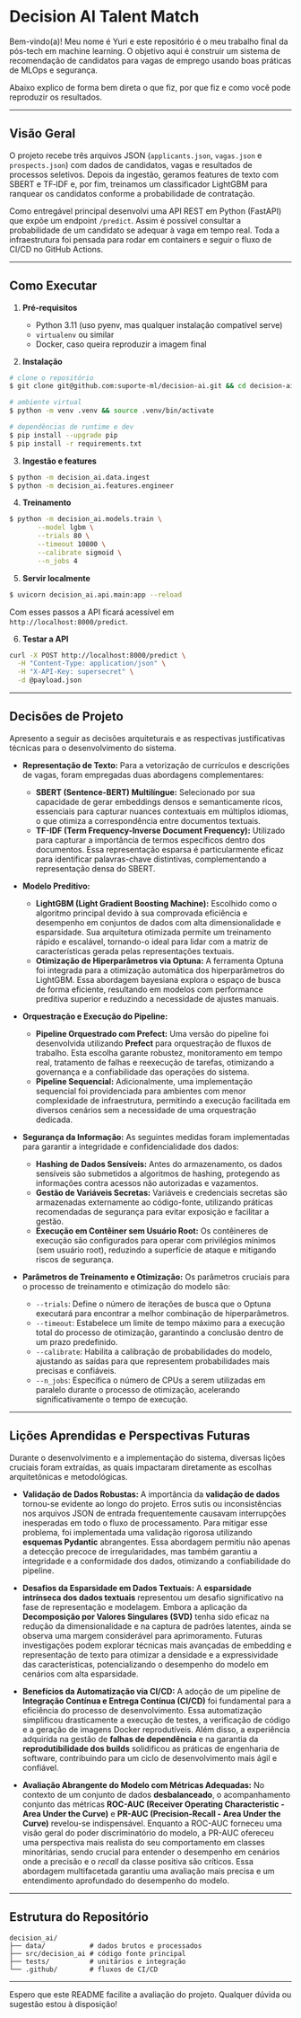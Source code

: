 # Decision AI Talent Match

Bem-vindo(a)! Meu nome é Yuri e este repositório é o meu trabalho final da pós-tech em machine learning. O objetivo aqui é construir um sistema de recomendação de candidatos para vagas de emprego usando boas práticas de MLOps e segurança.

Abaixo explico de forma bem direta o que fiz, por que fiz e como você pode reproduzir os resultados.

---

## Visão Geral

O projeto recebe três arquivos JSON (`applicants.json`, `vagas.json` e `prospects.json`) com dados de candidatos, vagas e resultados de processos seletivos. Depois da ingestão, geramos features de texto com SBERT e TF‑IDF e, por fim, treinamos um classificador LightGBM para ranquear os candidatos conforme a probabilidade de contratação.

Como entregável principal desenvolvi uma API REST em Python (FastAPI) que expõe um endpoint `/predict`. Assim é possível consultar a probabilidade de um candidato se adequar à vaga em tempo real. Toda a infraestrutura foi pensada para rodar em containers e seguir o fluxo de CI/CD no GitHub Actions.

---

## Como Executar

1. **Pré-requisitos**
   - Python 3.11 (uso pyenv, mas qualquer instalação compatível serve)
   - `virtualenv` ou similar
   - Docker, caso queira reproduzir a imagem final

2. **Instalação**
```bash
# clone o repositório
$ git clone git@github.com:suporte-ml/decision-ai.git && cd decision-ai

# ambiente virtual
$ python -m venv .venv && source .venv/bin/activate

# dependências de runtime e dev
$ pip install --upgrade pip
$ pip install -r requirements.txt
```
3. **Ingestão e features**
```bash
$ python -m decision_ai.data.ingest
$ python -m decision_ai.features.engineer
```
4. **Treinamento**
```bash
$ python -m decision_ai.models.train \
       --model lgbm \
       --trials 80 \
       --timeout 10800 \
       --calibrate sigmoid \
       --n_jobs 4
```
5. **Servir localmente**
```bash
$ uvicorn decision_ai.api.main:app --reload
```

Com esses passos a API ficará acessível em `http://localhost:8000/predict`.

6. **Testar a API**
```bash
curl -X POST http://localhost:8000/predict \
  -H "Content-Type: application/json" \
  -H "X-API-Key: supersecret" \
  -d @payload.json
```

---

## Decisões de Projeto

Apresento a seguir as decisões arquiteturais e as respectivas justificativas técnicas para o desenvolvimento do sistema.

* **Representação de Texto:** Para a vetorização de currículos e descrições de vagas, foram empregadas duas abordagens complementares:
    * **SBERT (Sentence-BERT) Multilíngue:** Selecionado por sua capacidade de gerar embeddings densos e semanticamente ricos, essenciais para capturar nuances contextuais em múltiplos idiomas, o que otimiza a correspondência entre documentos textuais.
    * **TF-IDF (Term Frequency-Inverse Document Frequency):** Utilizado para capturar a importância de termos específicos dentro dos documentos. Essa representação esparsa é particularmente eficaz para identificar palavras-chave distintivas, complementando a representação densa do SBERT.

* **Modelo Preditivo:**
    * **LightGBM (Light Gradient Boosting Machine):** Escolhido como o algoritmo principal devido à sua comprovada eficiência e desempenho em conjuntos de dados com alta dimensionalidade e esparsidade. Sua arquitetura otimizada permite um treinamento rápido e escalável, tornando-o ideal para lidar com a matriz de características gerada pelas representações textuais.
    * **Otimização de Hiperparâmetros via Optuna:** A ferramenta Optuna foi integrada para a otimização automática dos hiperparâmetros do LightGBM. Essa abordagem bayesiana explora o espaço de busca de forma eficiente, resultando em modelos com performance preditiva superior e reduzindo a necessidade de ajustes manuais.

* **Orquestração e Execução do Pipeline:**
    * **Pipeline Orquestrado com Prefect:** Uma versão do pipeline foi desenvolvida utilizando **Prefect** para orquestração de fluxos de trabalho. Esta escolha garante robustez, monitoramento em tempo real, tratamento de falhas e reexecução de tarefas, otimizando a governança e a confiabilidade das operações do sistema.
    * **Pipeline Sequencial:** Adicionalmente, uma implementação sequencial foi providenciada para ambientes com menor complexidade de infraestrutura, permitindo a execução facilitada em diversos cenários sem a necessidade de uma orquestração dedicada.

* **Segurança da Informação:** As seguintes medidas foram implementadas para garantir a integridade e confidencialidade dos dados:
    * **Hashing de Dados Sensíveis:** Antes do armazenamento, os dados sensíveis são submetidos a algoritmos de hashing, protegendo as informações contra acessos não autorizadas e vazamentos.
    * **Gestão de Variáveis Secretas:** Variáveis e credenciais secretas são armazenadas externamente ao código-fonte, utilizando práticas recomendadas de segurança para evitar exposição e facilitar a gestão.
    * **Execução em Contêiner sem Usuário Root:** Os contêineres de execução são configurados para operar com privilégios mínimos (sem usuário root), reduzindo a superfície de ataque e mitigando riscos de segurança.

* **Parâmetros de Treinamento e Otimização:** Os parâmetros cruciais para o processo de treinamento e otimização do modelo são:
    * `--trials`: Define o número de iterações de busca que o Optuna executará para encontrar a melhor combinação de hiperparâmetros.
    * `--timeout`: Estabelece um limite de tempo máximo para a execução total do processo de otimização, garantindo a conclusão dentro de um prazo predefinido.
    * `--calibrate`: Habilita a calibração de probabilidades do modelo, ajustando as saídas para que representem probabilidades mais precisas e confiáveis.
    * `--n_jobs`: Especifica o número de CPUs a serem utilizadas em paralelo durante o processo de otimização, acelerando significativamente o tempo de execução.

---

## Lições Aprendidas e Perspectivas Futuras

Durante o desenvolvimento e a implementação do sistema, diversas lições cruciais foram extraídas, as quais impactaram diretamente as escolhas arquitetônicas e metodológicas.

* **Validação de Dados Robustas:** A importância da **validação de dados** tornou-se evidente ao longo do projeto. Erros sutis ou inconsistências nos arquivos JSON de entrada frequentemente causavam interrupções inesperadas em todo o fluxo de processamento. Para mitigar esse problema, foi implementada uma validação rigorosa utilizando **esquemas Pydantic** abrangentes. Essa abordagem permitiu não apenas a detecção precoce de irregularidades, mas também garantiu a integridade e a conformidade dos dados, otimizando a confiabilidade do pipeline.

* **Desafios da Esparsidade em Dados Textuais:** A **esparsidade intrínseca dos dados textuais** representou um desafio significativo na fase de representação e modelagem. Embora a aplicação da **Decomposição por Valores Singulares (SVD)** tenha sido eficaz na redução da dimensionalidade e na captura de padrões latentes, ainda se observa uma margem considerável para aprimoramento. Futuras investigações podem explorar técnicas mais avançadas de embedding e representação de texto para otimizar a densidade e a expressividade das características, potencializando o desempenho do modelo em cenários com alta esparsidade.

* **Benefícios da Automatização via CI/CD:** A adoção de um pipeline de **Integração Contínua e Entrega Contínua (CI/CD)** foi fundamental para a eficiência do processo de desenvolvimento. Essa automatização simplificou drasticamente a execução de testes, a verificação de código e a geração de imagens Docker reprodutíveis. Além disso, a experiência adquirida na gestão de **falhas de dependência** e na garantia da **reprodutibilidade dos builds** solidificou as práticas de engenharia de software, contribuindo para um ciclo de desenvolvimento mais ágil e confiável.

* **Avaliação Abrangente do Modelo com Métricas Adequadas:** No contexto de um conjunto de dados **desbalanceado**, o acompanhamento conjunto das métricas **ROC-AUC (Receiver Operating Characteristic - Area Under the Curve)** e **PR-AUC (Precision-Recall - Area Under the Curve)** revelou-se indispensável. Enquanto a ROC-AUC forneceu uma visão geral do poder discriminatório do modelo, a PR-AUC ofereceu uma perspectiva mais realista do seu comportamento em classes minoritárias, sendo crucial para entender o desempenho em cenários onde a precisão e o *recall* da classe positiva são críticos. Essa abordagem multifacetada garantiu uma avaliação mais precisa e um entendimento aprofundado do desempenho do modelo.

---

## Estrutura do Repositório
```
decision_ai/
├── data/           # dados brutos e processados
├── src/decision_ai # código fonte principal
├── tests/          # unitários e integração
└── .github/        # fluxos de CI/CD
```

---

Espero que este README facilite a avaliação do projeto. Qualquer dúvida ou sugestão estou à disposição!

